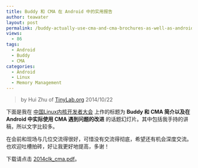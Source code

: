 ```yaml
---
title: Buddy 和 CMA 在 Android 中的实用报告
author: teawater
layout: post
permalink: /buddy-actually-use-cma-and-cma-brochures-as-well-as-android-problem-improving/
views:
  - 86
tags:
  - Android
  - Buddy
  - CMA
categories:
  - Android
  - Linux
  - Memory Management
---
```


> by Hui Zhu of [TinyLab.org][1]
> 2014/10/22

下面是我在 [中国Linux内核开发者大会][2] 上作的标题为 **Buddy 和 CMA 简介以及在 Android 中实际使用 CMA 遇到问题的改进** 的话题幻灯片。其中包括我手持的讲稿，所以文字比较多。

在会前和现场与几位交流得很好，可惜没有交流得彻底，希望还有机会深度交流。也欢迎吐槽拍砖，好让我更好地提高，多谢！


下载请点击 [2014clk_cma.pdf](/wp-content/uploads/2014/10/2014clk_cma.pdf)。  

 [1]: http://tinylab.org
 [2]: http://www.ckernel.org/
